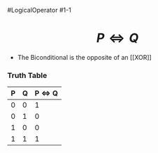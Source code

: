 #LogicalOperator #1-1
# $$P\Leftrightarrow Q$$
- The Biconditional is the opposite of an [[XOR]]
### Truth Table

| P | Q | P <=> Q |
|---|--|---|
|0|0|1|
|0|1|0|
|1|0|0|
|1|1|1|

